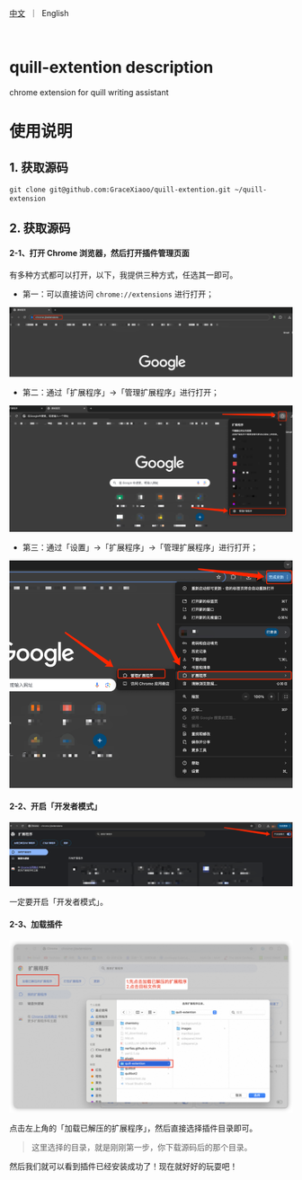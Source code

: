 <p align="left">
    <a href="README_CN.md">中文</a>&nbsp ｜ &nbspEnglish&nbsp
</p>
<br>

# quill-extention description
chrome extension for quill writing assistant

# 使用说明

## 1. 获取源码

```
git clone git@github.com:GraceXiaoo/quill-extention.git ~/quill-extension

```

## 2. 获取源码

#### 2-1、打开 Chrome 浏览器，然后打开**插件管理页面**

有多种方式都可以打开，以下，我提供三种方式，任选其一即可。

- 第一：可以直接访问 `chrome://extensions` 进行打开；

![](./images/open-chrome-setting1.png)

- 第二：通过「扩展程序」->「管理扩展程序」进行打开；

![](./images/open-chrome-setting2.png)

- 第三：通过「设置」->「扩展程序」->「管理扩展程序」进行打开；

![](./images/open-chrome-setting3.png)

#### 2-2、开启「开发者模式」

![](./images/enable-dev-mode.png)

一定要开启「开发者模式」。

#### 2-3、加载插件

![](./images/load.png)

点击左上角的「加载已解压的扩展程序」，然后直接选择插件目录即可。

> 这里选择的目录，就是刚刚第一步，你下载源码后的那个目录。

然后我们就可以看到插件已经安装成功了！现在就好好的玩耍吧！


